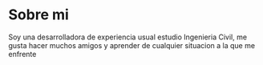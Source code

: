# Sobre mi 

Soy una desarrolladora de experiencia usual estudio Ingenieria Civil, me gusta hacer muchos amigos y aprender de cualquier situacion a la que me enfrente 
